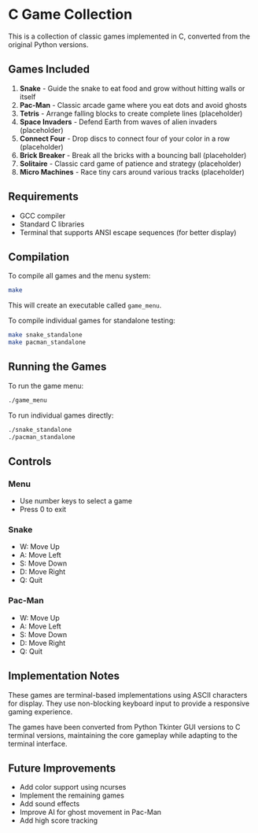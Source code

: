 # C Game Collection

This is a collection of classic games implemented in C, converted from the original Python versions.

## Games Included

1. **Snake** - Guide the snake to eat food and grow without hitting walls or itself
2. **Pac-Man** - Classic arcade game where you eat dots and avoid ghosts
3. **Tetris** - Arrange falling blocks to create complete lines (placeholder)
4. **Space Invaders** - Defend Earth from waves of alien invaders (placeholder)
5. **Connect Four** - Drop discs to connect four of your color in a row (placeholder)
6. **Brick Breaker** - Break all the bricks with a bouncing ball (placeholder)
7. **Solitaire** - Classic card game of patience and strategy (placeholder)
8. **Micro Machines** - Race tiny cars around various tracks (placeholder)

## Requirements

- GCC compiler
- Standard C libraries
- Terminal that supports ANSI escape sequences (for better display)

## Compilation

To compile all games and the menu system:

```bash
make
```

This will create an executable called `game_menu`.

To compile individual games for standalone testing:

```bash
make snake_standalone
make pacman_standalone
```

## Running the Games

To run the game menu:

```bash
./game_menu
```

To run individual games directly:

```bash
./snake_standalone
./pacman_standalone
```

## Controls

### Menu
- Use number keys to select a game
- Press 0 to exit

### Snake
- W: Move Up
- A: Move Left
- S: Move Down
- D: Move Right
- Q: Quit

### Pac-Man
- W: Move Up
- A: Move Left
- S: Move Down
- D: Move Right
- Q: Quit

## Implementation Notes

These games are terminal-based implementations using ASCII characters for display. They use non-blocking keyboard input to provide a responsive gaming experience.

The games have been converted from Python Tkinter GUI versions to C terminal versions, maintaining the core gameplay while adapting to the terminal interface.

## Future Improvements

- Add color support using ncurses
- Implement the remaining games
- Add sound effects
- Improve AI for ghost movement in Pac-Man
- Add high score tracking
